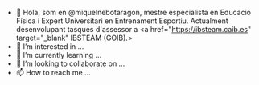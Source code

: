 - 👋 Hola, som en @miquelnebotaragon, mestre especialista en Educació Física i Expert Universitari en Entrenament Esportiu. Actualment desenvolupant tasques d'assessor a <a href="https://ibsteam.caib.es" target="_blank" IBSTEAM (GOIB).></a> 
- 👀 I’m interested in ...
- 🌱 I’m currently learning ...
- 💞️ I’m looking to collaborate on ...
- 📫 How to reach me ...

<!---
miquelnebotaragon/miquelnebotaragon is a ✨ special ✨ repository because its `README.md` (this file) appears on your GitHub profile.
You can click the Preview link to take a look at your changes.
--->

